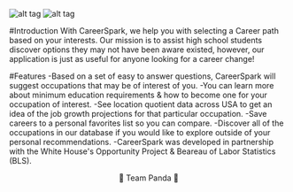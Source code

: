 ![alt tag](https://cloud.githubusercontent.com/assets/17285859/17949171/280d7fd6-6a22-11e6-8ca2-caa22f5b91a0.png)        ![alt tag](https://cloud.githubusercontent.com/assets/17285859/17949069/bcda5efa-6a21-11e6-98ea-ea218101f7e4.png)


#Introduction
With CareerSpark, we help you with selecting a Career path based on your interests. Our mission is to assist high school students discover options they may not have been aware existed, however, our application is just as useful for anyone looking for a career change!

#Features
-Based on a set of easy to answer questions, CareerSpark will suggest occupations that may be of interest of you.
-You can learn more about minimum education requirements & how to become one for your occupation of interest.
-See location quotient data across USA to get an idea of the job growth projections for that particular occupation.
-Save careers to a personal favorites list so you can compare.
-Discover all of the occupations in our database if you would like to explore outside of your personal recommendations.
-CareerSpark was developed in partnership with the White House's Opportunity Project & Beareau of Labor Statistics (BLS).

<p align="center"> 🐼 Team Panda 🐼</p>
